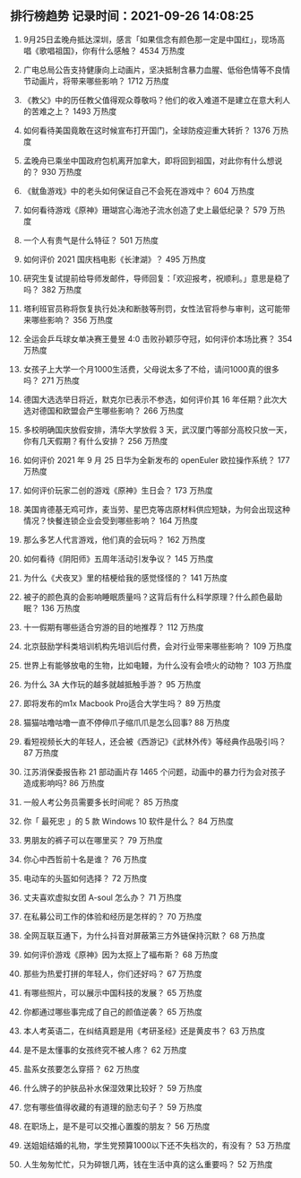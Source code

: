 
## 排行榜趋势 记录时间：2021-09-26 14:08:25
  
  1. 9月25日孟晚舟抵达深圳，感言「如果信念有颜色那一定是中国红」，现场高唱《歌唱祖国》，你有什么感触？ 4534 万热度
    
  2. 广电总局公告支持健康向上动画片，坚决抵制含暴力血腥、低俗色情等不良情节动画片，将带来哪些影响？ 1712 万热度
    
  3. 《教父》中的历任教父值得观众尊敬吗？他们的收入难道不是建立在意大利人的苦难之上？ 1493 万热度
    
  4. 如何看待美国竟敢在这时候宣布打开国门，全球防疫迎重大转折？ 1376 万热度
    
  5. 孟晚舟已乘坐中国政府包机离开加拿大，即将回到祖国，对此你有什么想说的？ 930 万热度
    
  6. 《鱿鱼游戏》中的老头如何保证自己不会死在游戏中？ 604 万热度
    
  7. 如何看待游戏《原神》珊瑚宫心海池子流水创造了史上最低纪录？ 579 万热度
    
  8. 一个人有贵气是什么特征？ 501 万热度
    
  9. 如何评价 2021 国庆档电影《长津湖》？ 495 万热度
    
  10. 研究生复试提前给导师发邮件，导师回复：「欢迎报考，祝顺利。」意思是稳了吗？ 382 万热度
    
  11. 塔利班官员称将恢复执行处决和断肢等刑罚，女性法官将参与审判，这可能带来哪些影响？ 356 万热度
    
  12. 全运会乒乓球女单决赛王曼昱 4:0 击败孙颖莎夺冠，如何评价本场比赛？ 354 万热度
    
  13. 女孩子上大学一个月1000生活费，父母说太多了不给，请问1000真的很多吗？ 271 万热度
    
  14. 德国大选选举日将近，默克尔已表示不参选，如何评价其 16 年任期？此次大选对德国和欧盟会产生哪些影响？ 266 万热度
    
  15. 多校明确国庆放假安排，清华大学放假 3 天，武汉厦门等部分高校只放一天，你有几天假期？有什么安排？ 256 万热度
    
  16. 如何评价 2021 年 9 月 25 日华为全新发布的 openEuler 欧拉操作系统？ 177 万热度
    
  17. 如何评价玩家二创的游戏《原神》生日会？ 173 万热度
    
  18. 美国肯德基无鸡可炸，麦当劳、星巴克等店原材料供应短缺，为何会出现这种情况？快餐连锁企业会受到哪些影响？ 164 万热度
    
  19. 那么多艺人代言游戏，他们真的会玩吗？ 162 万热度
    
  20. 如何看待《阴阳师》五周年活动引发争议？ 145 万热度
    
  21. 为什么《犬夜叉》里的桔梗给我的感觉怪怪的？ 141 万热度
    
  22. 被子的颜色真的会影响睡眠质量吗？这背后有什么科学原理？什么颜色最助眠？ 136 万热度
    
  23. 十一假期有哪些适合穷游的目的地推荐？ 112 万热度
    
  24. 北京鼓励学科类培训机构先培训后付费，会对行业带来哪些影响？ 109 万热度
    
  25. 世界上有能够放电的生物，比如电鳗，为什么没有会喷火的动物？ 103 万热度
    
  26. 为什么 3A 大作玩的越多就越抵触手游？ 95 万热度
    
  27. 即将发布的m1x Macbook Pro适合大学生吗？ 89 万热度
    
  28. 猫猫咕噜咕噜一直不停伸爪子缩爪爪是怎么回事? 88 万热度
    
  29. 看短视频长大的年轻人，还会被《西游记》《武林外传》等经典作品吸引吗？ 87 万热度
    
  30. 江苏消保委报告称 21 部动画片存 1465 个问题，动画中的暴力行为会对孩子造成影响吗? 86 万热度
    
  31. 一般人考公务员需要多长时间呢？ 85 万热度
    
  32. 你「 最死忠 」的 5 款 Windows 10 软件是什么？ 84 万热度
    
  33. 男朋友的裤子可以在哪里买？ 79 万热度
    
  34. 你心中西哲前十名是谁？ 76 万热度
    
  35. 电动车的头盔如何选择？ 72 万热度
    
  36. 丈夫喜欢虚拟女团 A-soul 怎么办？ 71 万热度
    
  37. 在私募公司工作的体验和经历是怎样的？ 70 万热度
    
  38. 全网互联互通下，为什么抖音对屏蔽第三方外链保持沉默？ 68 万热度
    
  39. 如何评价游戏《原神》因为太抠上了福布斯？ 68 万热度
    
  40. 那些为热爱打拼的年轻人，你们还好吗？ 67 万热度
    
  41. 有哪些照片，可以展示中国科技的发展？ 65 万热度
    
  42. 你都通过哪些事完成了自己的颜值逆袭？ 65 万热度
    
  43. 本人考英语二，在纠结真题是用《考研圣经》还是黄皮书？ 63 万热度
    
  44. 是不是太懂事的女孩终究不被人疼？ 62 万热度
    
  45. 盐系女孩要怎么穿搭？ 62 万热度
    
  46. 什么牌子的护肤品补水保湿效果比较好？ 59 万热度
    
  47. 您有哪些值得收藏的有道理的励志句子？ 59 万热度
    
  48. 在职场上，是不是可以交推心置腹的朋友？ 56 万热度
    
  49. 送姐姐结婚的礼物，学生党预算1000以下还不失档次的，有没有？ 53 万热度
    
  50. 人生匆匆忙忙，只为碎银几两，钱在生活中真的这么重要吗？ 52 万热度
    